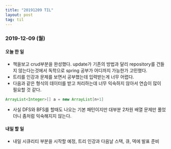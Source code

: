 ```yaml
---
title: "20191209 TIL"
layout: post
tag: til
---
```


### 2019-12-09 (월)
#### 오늘 한 일  
- 책을보고 crud부분을 완성했다. update가 기존의 방법과 달리 repository를 건들지 않는다는것에서 독학으로 spring 공부가 어디까지 가능한가 고민했다.
- 트리를 인강과 문제를 보면서 공부했는데 입력받는게 너무 어렵다.
- 다음과 같은 형식의 데이터를 받고 처리하는데 너무 익숙하지 않아서 연습이 많이 필요할 것 같다.
```java
ArrayList<Integer>[] a = new ArrayList[n+1]

```

- 사실 DFS와 BFS를 할때도 나오는 기본 패턴이지만 대부분 2차원 배열 문제만 풀었더니 좀처럼 익숙해지지 않는다.

#### 내일 할 일
- 내일 시큐리티 부분을 시작할 예정, 트리 인강과 다음날 스택, 큐, 덱에 발표 준비

